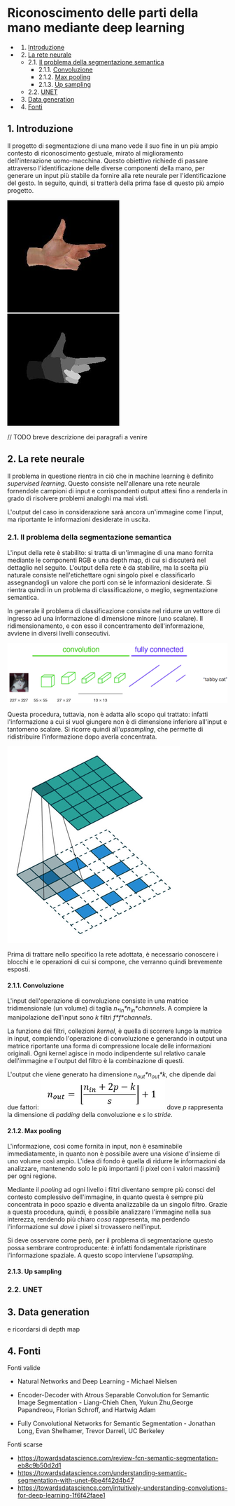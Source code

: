 
# Riconoscimento delle parti della mano mediante deep learning

<!-- vscode-markdown-toc -->
* 1. [Introduzione](#Introduzione)
* 2. [La rete neurale](#Lareteneurale)
	* 2.1. [Il problema della segmentazione semantica](#Ilproblemadellasegmentazionesemantica)
		* 2.1.1. [Convoluzione](#Convoluzione)
		* 2.1.2. [Max pooling](#Maxpooling)
		* 2.1.3. [Up sampling](#Upsampling)
	* 2.2. [UNET](#UNET)
* 3. [Data generation](#Datageneration)
* 4. [Fonti](#Fonti)

<!-- vscode-markdown-toc-config
	numbering=true
	autoSave=true
	/vscode-markdown-toc-config -->
<!-- /vscode-markdown-toc -->


##  1. <a name='Introduzione'></a>Introduzione

Il progetto di segmentazione di una mano vede il suo fine in un più ampio contesto di riconoscimento gestuale, mirato al miglioramento dell'interazione uomo-macchina. Questo obiettivo richiede di passare attraverso l'identificazione delle diverse componenti della mano, per generare un input più stabile da fornire alla rete neurale per l'identificazione del gesto. In seguito, quindi, si tratterà della prima fase di questo più ampio progetto.

![Esempio rgb](images_for_presentation/desired_rgb.jpg)
![Esempio labels](images_for_presentation/desired_labels.jpg)

// TODO breve descrizione dei paragrafi a venire


##  2. <a name='Lareteneurale'></a>La rete neurale

Il problema in questione rientra in ciò che in machine learning è definito *supervised learning*. Questo consiste nell'allenare una rete neurale fornendole campioni di input e corrispondenti output attesi fino a renderla in grado di risolvere problemi analoghi ma mai visti.

L'output del caso in considerazione sarà ancora un'immagine come l'input, ma riportante le informazioni desiderate in uscita.

###  2.1. <a name='Ilproblemadellasegmentazionesemantica'></a>Il problema della segmentazione semantica

L'input della rete è stabilito: si tratta di un'immagine di una mano fornita mediante le componenti RGB e una depth map, di cui si discuterà nel dettaglio nel seguito.
L'output della rete è da stabilire, ma la scelta più naturale consiste nell'etichettare ogni singolo pixel e classificarlo assegnandogli un valore che porti con sè le informazioni desiderate. 
Si rientra quindi in un problema di classificazione, o meglio, segmentazione semantica.

In generale il problema di classificazione consiste nel ridurre un vettore di ingresso ad una informazione di dimensione minore (uno scalare). Il ridimensionamento, e con esso il concentramento dell'informazione, avviene in diversi livelli consecutivi.

![classificazione](images_for_presentation/classification_problem.png)

Questa procedura, tuttavia, non è adatta allo scopo qui trattato: infatti l'informazione a cui si vuol giungere non è di dimensione inferiore all'input e tantomeno scalare. Si ricorre quindi all'*upsampling*, che permette di ridistribuire l'informazione dopo averla concentrata.

![classificazione](images_for_presentation/deconvolution.jpg)

Prima di trattare nello specifico la rete adottata, è necessario conoscere i blocchi e le operazioni di cui si compone, che verranno quindi brevemente esposti.

####  2.1.1. <a name='Convoluzione'></a>Convoluzione

L'input dell'operazione di convoluzione consiste in una matrice tridimensionale (un volume) di taglia *n<sub>\*in</sub>\*n<sub>in</sub>\*channels*. A compiere la manipolazione dell'input sono *k* filtri *f\*f\*channels*.

La funzione dei filtri, collezioni *kernel*, è quella di scorrere lungo la matrice in input, compiendo l'operazione di convoluzione e generando in output una matrice riportante una forma di compressione locale delle informazioni originali. Ogni kernel agisce in modo indipendente sul relativo canale dell'immagine e l'output del filtro è la combinazione di questi.

L'output che viene generato ha dimensione *n<sub>out</sub>\*n<sub>out</sub>\*k*, che dipende dai due fattori: ![nout](images_for_presentation/nout_inline.png) dove *p* rappresenta la dimensione di *padding* della convoluzione e *s* lo *stride*.

####  2.1.2. <a name='Maxpooling'></a>Max pooling

L'informazione, così come fornita in input, non è esaminabile immediatamente, in quanto non è possibile avere una visione d'insieme di uno volume così ampio. L'idea di fondo è quella di ridurre le informazioni da analizzare, mantenendo solo le più importanti (i pixel con i valori massimi) per ogni regione.

Mediante il *pooling* ad ogni livello i filtri diventano sempre più consci del contesto complessivo dell'immagine, in quanto questa è sempre più concentrata in poco spazio e diventa analizzabile da un singolo filtro. Grazie a questa procedura, quindi, è possibile analizzare l'immagine nella sua interezza, rendendo più chiaro *cosa* rappresenta, ma perdendo l'informazione sul *dove* i pixel si trovassero nell'input.

Si deve osservare come però, per il problema di segmentazione questo possa sembrare controproducente: è infatti fondamentale ripristinare l'informazione spaziale. A questo scopo interviene l'*upsampling*.

####  2.1.3. <a name='Upsampling'></a>Up sampling


###  2.2. <a name='UNET'></a>UNET




##  3. <a name='Datageneration'></a>Data generation
e ricordarsi di depth map


##  4. <a name='Fonti'></a>Fonti

Fonti valide

- Natural Networks and Deep Learning - Michael Nielsen

- Encoder-Decoder with Atrous Separable Convolution for Semantic Image Segmentation - Liang-Chieh Chen, Yukun Zhu,George Papandreou, Florian Schroff, and Hartwig Adam

- Fully Convolutional Networks for Semantic Segmentation - Jonathan Long, Evan Shelhamer, Trevor Darrell, UC Berkeley

Fonti scarse
- https://towardsdatascience.com/review-fcn-semantic-segmentation-eb8c9b50d2d1
- https://towardsdatascience.com/understanding-semantic-segmentation-with-unet-6be4f42d4b47
- https://towardsdatascience.com/intuitively-understanding-convolutions-for-deep-learning-1f6f42faee1